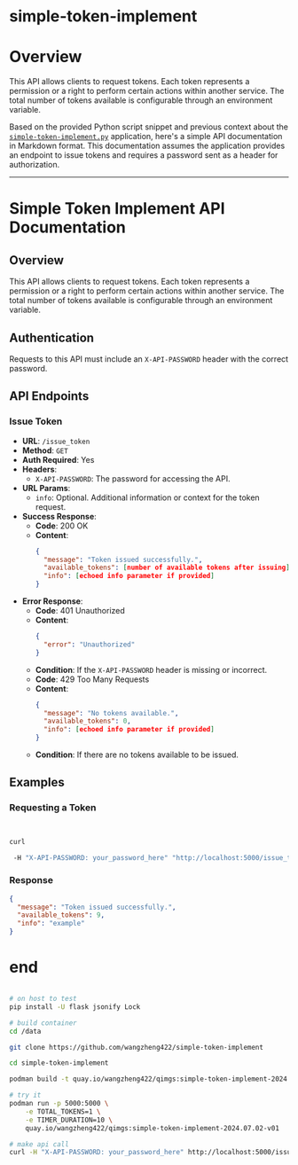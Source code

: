 # simple-token-implement

# Overview
This API allows clients to request tokens. Each token represents a permission or a right to perform certain actions within another service. The total number of tokens available is configurable through an environment variable.

Based on the provided Python script snippet and previous context about the [`simple-token-implement.py`](command:_github.copilot.openRelativePath?%5B%7B%22scheme%22%3A%22file%22%2C%22authority%22%3A%22%22%2C%22path%22%3A%22%2Fhome%2Fwzh%2Fdev%2Fsimple-token-implement%2Fsimple-token-implement.py%22%2C%22query%22%3A%22%22%2C%22fragment%22%3A%22%22%7D%5D "/home/wzh/dev/simple-token-implement/simple-token-implement.py") application, here's a simple API documentation in Markdown format. This documentation assumes the application provides an endpoint to issue tokens and requires a password sent as a header for authorization.

---

# Simple Token Implement API Documentation

## Overview

This API allows clients to request tokens. Each token represents a permission or a right to perform certain actions within another service. The total number of tokens available is configurable through an environment variable.

## Authentication

Requests to this API must include an `X-API-PASSWORD` header with the correct password.

## API Endpoints

### Issue Token

- **URL**: `/issue_token`
- **Method**: `GET`
- **Auth Required**: Yes
- **Headers**:
  - `X-API-PASSWORD`: The password for accessing the API.
- **URL Params**: 
  - `info`: Optional. Additional information or context for the token request.
- **Success Response**:
  - **Code**: 200 OK
  - **Content**: 
    ```json
    {
      "message": "Token issued successfully.",
      "available_tokens": [number of available tokens after issuing],
      "info": [echoed info parameter if provided]
    }
    ```
- **Error Response**:
  - **Code**: 401 Unauthorized
  - **Content**:
    ```json
    {
      "error": "Unauthorized"
    }
    ```
  - **Condition**: If the `X-API-PASSWORD` header is missing or incorrect.
  - **Code**: 429 Too Many Requests
  - **Content**:
    ```json
    {
      "message": "No tokens available.",
      "available_tokens": 0,
      "info": [echoed info parameter if provided]
    }
    ```
  - **Condition**: If there are no tokens available to be issued.

## Examples

### Requesting a Token

```bash


curl

 -H "X-API-PASSWORD: your_password_here" "http://localhost:5000/issue_token?info=example"
```

### Response

```json
{
  "message": "Token issued successfully.",
  "available_tokens": 9,
  "info": "example"
}
```


# end

```bash

# on host to test
pip install -U flask jsonify Lock 

# build container
cd /data

git clone https://github.com/wangzheng422/simple-token-implement

cd simple-token-implement

podman build -t quay.io/wangzheng422/qimgs:simple-token-implement-2024.07.02-v01 -f py311.dockerfile ./

# try it
podman run -p 5000:5000 \
    -e TOTAL_TOKENS=1 \
    -e TIMER_DURATION=10 \
    quay.io/wangzheng422/qimgs:simple-token-implement-2024.07.02-v01

# make api call
curl -H "X-API-PASSWORD: your_password_here" http://localhost:5000/issue_token

```